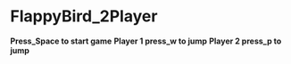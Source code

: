 # FlappyBird_2Player

**Press_Space to start game**
**Player 1 press_w to jump**
**Player 2 press_p to jump**
